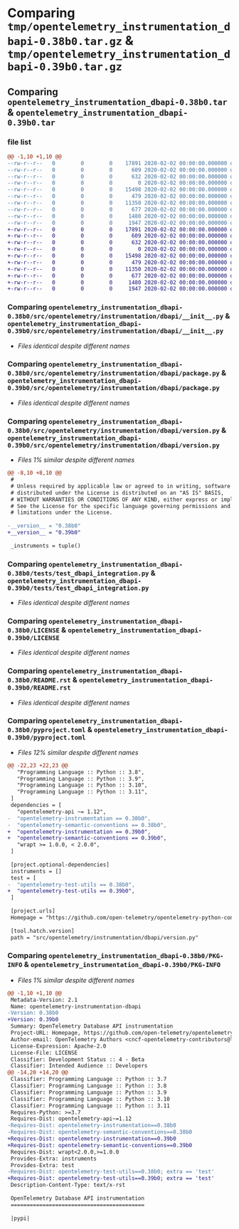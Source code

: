 # Comparing `tmp/opentelemetry_instrumentation_dbapi-0.38b0.tar.gz` & `tmp/opentelemetry_instrumentation_dbapi-0.39b0.tar.gz`

## Comparing `opentelemetry_instrumentation_dbapi-0.38b0.tar` & `opentelemetry_instrumentation_dbapi-0.39b0.tar`

### file list

```diff
@@ -1,10 +1,10 @@
--rw-r--r--   0        0        0    17891 2020-02-02 00:00:00.000000 opentelemetry_instrumentation_dbapi-0.38b0/src/opentelemetry/instrumentation/dbapi/__init__.py
--rw-r--r--   0        0        0      609 2020-02-02 00:00:00.000000 opentelemetry_instrumentation_dbapi-0.38b0/src/opentelemetry/instrumentation/dbapi/package.py
--rw-r--r--   0        0        0      632 2020-02-02 00:00:00.000000 opentelemetry_instrumentation_dbapi-0.38b0/src/opentelemetry/instrumentation/dbapi/version.py
--rw-r--r--   0        0        0        0 2020-02-02 00:00:00.000000 opentelemetry_instrumentation_dbapi-0.38b0/tests/__init__.py
--rw-r--r--   0        0        0    15498 2020-02-02 00:00:00.000000 opentelemetry_instrumentation_dbapi-0.38b0/tests/test_dbapi_integration.py
--rw-r--r--   0        0        0      479 2020-02-02 00:00:00.000000 opentelemetry_instrumentation_dbapi-0.38b0/.gitignore
--rw-r--r--   0        0        0    11350 2020-02-02 00:00:00.000000 opentelemetry_instrumentation_dbapi-0.38b0/LICENSE
--rw-r--r--   0        0        0      677 2020-02-02 00:00:00.000000 opentelemetry_instrumentation_dbapi-0.38b0/README.rst
--rw-r--r--   0        0        0     1480 2020-02-02 00:00:00.000000 opentelemetry_instrumentation_dbapi-0.38b0/pyproject.toml
--rw-r--r--   0        0        0     1947 2020-02-02 00:00:00.000000 opentelemetry_instrumentation_dbapi-0.38b0/PKG-INFO
+-rw-r--r--   0        0        0    17891 2020-02-02 00:00:00.000000 opentelemetry_instrumentation_dbapi-0.39b0/src/opentelemetry/instrumentation/dbapi/__init__.py
+-rw-r--r--   0        0        0      609 2020-02-02 00:00:00.000000 opentelemetry_instrumentation_dbapi-0.39b0/src/opentelemetry/instrumentation/dbapi/package.py
+-rw-r--r--   0        0        0      632 2020-02-02 00:00:00.000000 opentelemetry_instrumentation_dbapi-0.39b0/src/opentelemetry/instrumentation/dbapi/version.py
+-rw-r--r--   0        0        0        0 2020-02-02 00:00:00.000000 opentelemetry_instrumentation_dbapi-0.39b0/tests/__init__.py
+-rw-r--r--   0        0        0    15498 2020-02-02 00:00:00.000000 opentelemetry_instrumentation_dbapi-0.39b0/tests/test_dbapi_integration.py
+-rw-r--r--   0        0        0      479 2020-02-02 00:00:00.000000 opentelemetry_instrumentation_dbapi-0.39b0/.gitignore
+-rw-r--r--   0        0        0    11350 2020-02-02 00:00:00.000000 opentelemetry_instrumentation_dbapi-0.39b0/LICENSE
+-rw-r--r--   0        0        0      677 2020-02-02 00:00:00.000000 opentelemetry_instrumentation_dbapi-0.39b0/README.rst
+-rw-r--r--   0        0        0     1480 2020-02-02 00:00:00.000000 opentelemetry_instrumentation_dbapi-0.39b0/pyproject.toml
+-rw-r--r--   0        0        0     1947 2020-02-02 00:00:00.000000 opentelemetry_instrumentation_dbapi-0.39b0/PKG-INFO
```

### Comparing `opentelemetry_instrumentation_dbapi-0.38b0/src/opentelemetry/instrumentation/dbapi/__init__.py` & `opentelemetry_instrumentation_dbapi-0.39b0/src/opentelemetry/instrumentation/dbapi/__init__.py`

 * *Files identical despite different names*

### Comparing `opentelemetry_instrumentation_dbapi-0.38b0/src/opentelemetry/instrumentation/dbapi/package.py` & `opentelemetry_instrumentation_dbapi-0.39b0/src/opentelemetry/instrumentation/dbapi/package.py`

 * *Files identical despite different names*

### Comparing `opentelemetry_instrumentation_dbapi-0.38b0/src/opentelemetry/instrumentation/dbapi/version.py` & `opentelemetry_instrumentation_dbapi-0.39b0/src/opentelemetry/instrumentation/dbapi/version.py`

 * *Files 1% similar despite different names*

```diff
@@ -8,10 +8,10 @@
 #
 # Unless required by applicable law or agreed to in writing, software
 # distributed under the License is distributed on an "AS IS" BASIS,
 # WITHOUT WARRANTIES OR CONDITIONS OF ANY KIND, either express or implied.
 # See the License for the specific language governing permissions and
 # limitations under the License.
 
-__version__ = "0.38b0"
+__version__ = "0.39b0"
 
 _instruments = tuple()
```

### Comparing `opentelemetry_instrumentation_dbapi-0.38b0/tests/test_dbapi_integration.py` & `opentelemetry_instrumentation_dbapi-0.39b0/tests/test_dbapi_integration.py`

 * *Files identical despite different names*

### Comparing `opentelemetry_instrumentation_dbapi-0.38b0/LICENSE` & `opentelemetry_instrumentation_dbapi-0.39b0/LICENSE`

 * *Files identical despite different names*

### Comparing `opentelemetry_instrumentation_dbapi-0.38b0/README.rst` & `opentelemetry_instrumentation_dbapi-0.39b0/README.rst`

 * *Files identical despite different names*

### Comparing `opentelemetry_instrumentation_dbapi-0.38b0/pyproject.toml` & `opentelemetry_instrumentation_dbapi-0.39b0/pyproject.toml`

 * *Files 12% similar despite different names*

```diff
@@ -22,23 +22,23 @@
   "Programming Language :: Python :: 3.8",
   "Programming Language :: Python :: 3.9",
   "Programming Language :: Python :: 3.10",
   "Programming Language :: Python :: 3.11",
 ]
 dependencies = [
   "opentelemetry-api ~= 1.12",
-  "opentelemetry-instrumentation == 0.38b0",
-  "opentelemetry-semantic-conventions == 0.38b0",
+  "opentelemetry-instrumentation == 0.39b0",
+  "opentelemetry-semantic-conventions == 0.39b0",
   "wrapt >= 1.0.0, < 2.0.0",
 ]
 
 [project.optional-dependencies]
 instruments = []
 test = [
-  "opentelemetry-test-utils == 0.38b0",
+  "opentelemetry-test-utils == 0.39b0",
 ]
 
 [project.urls]
 Homepage = "https://github.com/open-telemetry/opentelemetry-python-contrib/tree/main/instrumentation/opentelemetry-instrumentation-dbapi"
 
 [tool.hatch.version]
 path = "src/opentelemetry/instrumentation/dbapi/version.py"
```

### Comparing `opentelemetry_instrumentation_dbapi-0.38b0/PKG-INFO` & `opentelemetry_instrumentation_dbapi-0.39b0/PKG-INFO`

 * *Files 1% similar despite different names*

```diff
@@ -1,10 +1,10 @@
 Metadata-Version: 2.1
 Name: opentelemetry-instrumentation-dbapi
-Version: 0.38b0
+Version: 0.39b0
 Summary: OpenTelemetry Database API instrumentation
 Project-URL: Homepage, https://github.com/open-telemetry/opentelemetry-python-contrib/tree/main/instrumentation/opentelemetry-instrumentation-dbapi
 Author-email: OpenTelemetry Authors <cncf-opentelemetry-contributors@lists.cncf.io>
 License-Expression: Apache-2.0
 License-File: LICENSE
 Classifier: Development Status :: 4 - Beta
 Classifier: Intended Audience :: Developers
@@ -14,20 +14,20 @@
 Classifier: Programming Language :: Python :: 3.7
 Classifier: Programming Language :: Python :: 3.8
 Classifier: Programming Language :: Python :: 3.9
 Classifier: Programming Language :: Python :: 3.10
 Classifier: Programming Language :: Python :: 3.11
 Requires-Python: >=3.7
 Requires-Dist: opentelemetry-api~=1.12
-Requires-Dist: opentelemetry-instrumentation==0.38b0
-Requires-Dist: opentelemetry-semantic-conventions==0.38b0
+Requires-Dist: opentelemetry-instrumentation==0.39b0
+Requires-Dist: opentelemetry-semantic-conventions==0.39b0
 Requires-Dist: wrapt<2.0.0,>=1.0.0
 Provides-Extra: instruments
 Provides-Extra: test
-Requires-Dist: opentelemetry-test-utils==0.38b0; extra == 'test'
+Requires-Dist: opentelemetry-test-utils==0.39b0; extra == 'test'
 Description-Content-Type: text/x-rst
 
 OpenTelemetry Database API instrumentation
 ==========================================
 
 |pypi|
```

